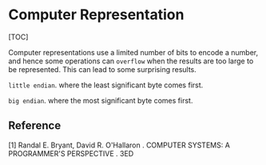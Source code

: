 # Computer Representation

[TOC]

Computer representations use a limited number of bits to encode a number, and hence some operations can `overflow` when the results are too large to be represented. This can lead to some surprising results.

`little endian`. where the least significant byte comes first.

`big endian`. where the most significant byte comes first.



## Reference

[1] Randal E. Bryant, David R. O'Hallaron . COMPUTER SYSTEMS: A PROGRAMMER'S PERSPECTIVE . 3ED

